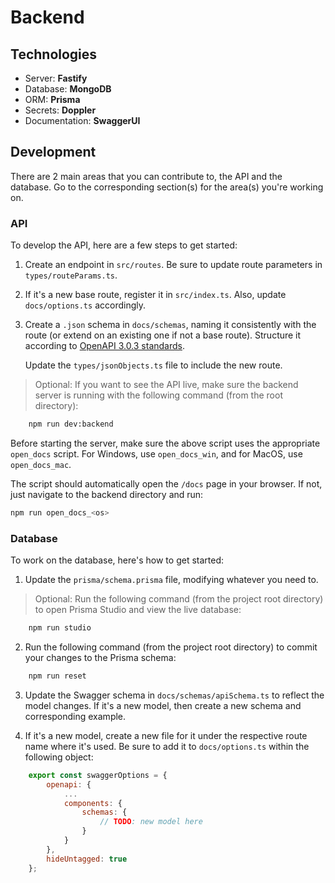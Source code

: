 # Backend

## Technologies

- Server: **Fastify**
- Database: **MongoDB**
- ORM: **Prisma**
- Secrets: **Doppler**
- Documentation: **SwaggerUI**

## Development

There are 2 main areas that you can contribute to, the API and the database. Go to the corresponding section(s) for the area(s) you're working on.

### API

To develop the API, here are a few steps to get started:

1. Create an endpoint in `src/routes`. Be sure to update route parameters in `types/routeParams.ts`.

2. If it's a new base route, register it in `src/index.ts`. Also, update `docs/options.ts` accordingly.

3. Create a `.json` schema in `docs/schemas`, naming it consistently with the route (or extend on an existing one if not a base route). Structure it according to [OpenAPI 3.0.3 standards](https://swagger.io/specification/).

    Update the `types/jsonObjects.ts` file to include the new route.

> Optional: If you want to see the API live, make sure the backend server is running with the following command (from the root directory):

```sh
    npm run dev:backend
```

Before starting the server, make sure the above script uses the appropriate `open_docs` script. For Windows, use `open_docs_win`, and for MacOS, use `open_docs_mac`.

The script should automatically open the `/docs` page in your browser. If not, just navigate to the backend directory and run:

```sh
npm run open_docs_<os>
```

### Database

To work on the database, here's how to get started:

1. Update the `prisma/schema.prisma` file, modifying whatever you need to.

> Optional: Run the following command (from the project root directory) to open Prisma Studio and view the live database:

```sh
    npm run studio
```

2. Run the following command (from the project root directory) to commit your changes to the Prisma schema:

```sh
    npm run reset
```

3. Update the Swagger schema in `docs/schemas/apiSchema.ts` to reflect the model changes. If it's a new model, then create a new schema and corresponding example.

4. If it's a new model, create a new file for it under the respective route name where it's used. Be sure to add it to `docs/options.ts` within the following object:

```js
    export const swaggerOptions = {
        openapi: {
            ...
            components: {
                schemas: {
                    // TODO: new model here
                }
            }
        },
        hideUntagged: true
    };
```

